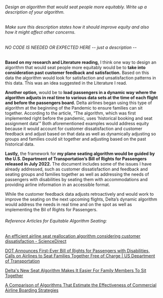 ###### Design an algorithm that would seat people more equitably. Write up a description of your algorithm. 
###### Make sure this description states how it should improve equity and also how it might affect other concerns.
###### NO CODE IS NEEDED OR EXPECTED HERE -- just a description -- 


**Based on my research and Literature reading,** I think one way to design an algorithm that would seat people more equitably would be to **take into consideration past customer feedback and satisfaction.** Based on this data the algorithm would look for satisfaction and unsatisfaction patterns in this data. This was an idea suggested in the Literature I read.  

**Another option,** would be to **load passengers in a dynamic way where the algorithm adjusts in real time to various data sets at the time of each flight and before the passengers board.** Delta airlines began using this type of algorithm at the beginning of the Pandemic to ensure families can sit together.  According to the article, “The algorithm, which was first implemented right before the pandemic, uses ‘historical booking and seat assignment data’” Both aforementioned examples would address equity because it would account for customer dissatisfaction and customer feedback and adjust based on that data as well as dynamically adjusting so groups and families could sit together and adjusting based on the past historical data.  

**Lastly,** the framework for **my plane seating algorithm would be guided by the U.S. Department of Transportation’s Bill of Rights for Passengers released in July 2022.** The document includes some of the issues I have already addressed, such as customer dissatisfaction and feedback and seating groups and families together as well as addressing the needs of passengers with disabilities by seating them with accommodations and providing airline information in an accessible format.

While the customer feedback data adjusts retroactively and would work to improve the seating on the next upcoming flights, Delta’s dynamic algorithm would address the needs in real time and on the spot as well as implementing the Bil of Rights for Passengers.


###### Reference Articles for Equitable Algorithm Seating:

[An efficient airline seat reallocation algorithm considering customer dissatisfaction - ScienceDirect](https://www.sciencedirect.com/science/article/abs/pii/S0969699719305368)

[DOT Announces First-Ever Bill of Rights for Passengers with Disabilities, Calls on Airlines to Seat Families Together Free of Charge | US Department of Transportation](https://www.transportation.gov/briefing-room/dot-announces-first-ever-bill-rights-passengers-disabilities-calls-airlines-seat)

[Delta's New Seat Algorithm Makes It Easier For Family Members To Sit Together](https://www.travelinglifestyle.net/deltas-new-seat-algorithm-makes-it-easier-for-family-members-to-sit-together/)

[A Comparison of Algorithms That Estimate the Effectiveness of Commercial Airline Boarding Strategies ](chrome-extension://ieepebpjnkhaiioojkepfniodjmjjihl/data/pdf.js/web/viewer.html?file=https%3A%2F%2Fcommons.erau.edu%2Fcgi%2Fviewcontent.cgi%3Farticle%3D1072%26context%3Dedt)
[]()
